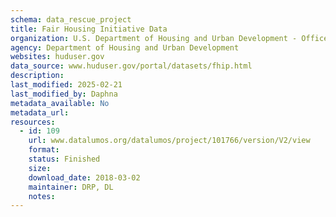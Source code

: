 ```yaml
---
schema: data_rescue_project 
title: Fair Housing Initiative Data
organization: U.S. Department of Housing and Urban Development - Office of Policy Development and Research
agency: Department of Housing and Urban Development
websites: huduser.gov
data_source: www.huduser.gov/portal/datasets/fhip.html
description: 
last_modified: 2025-02-21
last_modified_by: Daphna
metadata_available: No
metadata_url: 
resources:
  - id: 109
    url: www.datalumos.org/datalumos/project/101766/version/V2/view
    format: 
    status: Finished
    size: 
    download_date: 2018-03-02
    maintainer: DRP, DL
    notes: 
---
```

